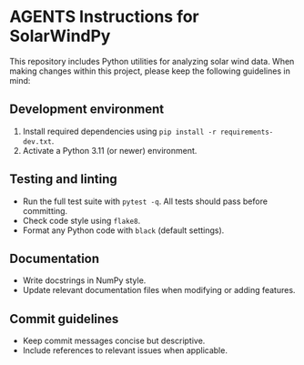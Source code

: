 # AGENTS Instructions for SolarWindPy

This repository includes Python utilities for analyzing solar wind data. When making changes within this project, please keep the following guidelines in mind:

## Development environment

1. Install required dependencies using `pip install -r requirements-dev.txt`.
2. Activate a Python 3.11 (or newer) environment.

## Testing and linting

- Run the full test suite with `pytest -q`. All tests should pass before committing.
- Check code style using `flake8`.
- Format any Python code with `black` (default settings).

## Documentation

- Write docstrings in NumPy style.
- Update relevant documentation files when modifying or adding features.

## Commit guidelines

- Keep commit messages concise but descriptive.
- Include references to relevant issues when applicable.


